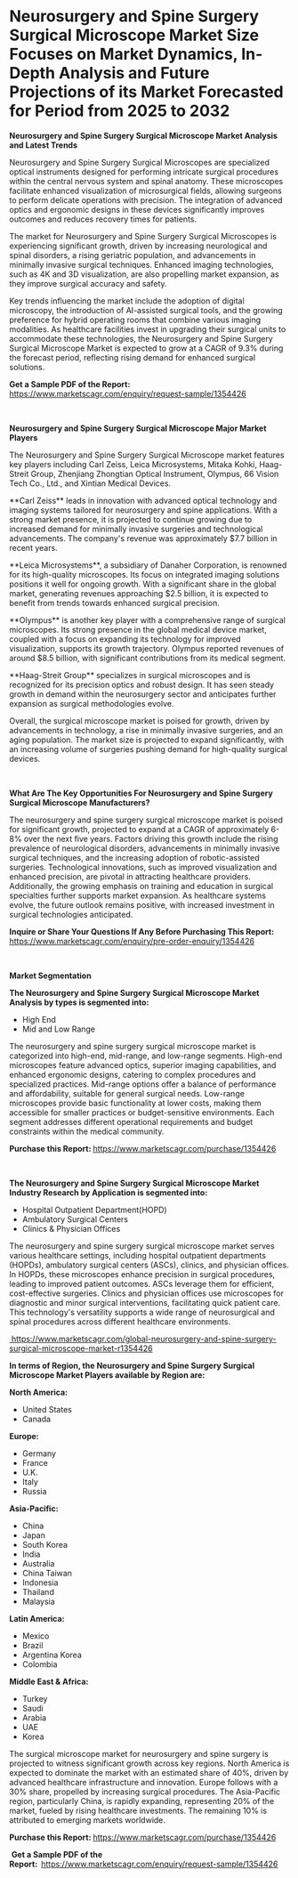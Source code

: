 <p><h1>Neurosurgery and Spine Surgery Surgical Microscope Market Size Focuses on Market Dynamics, In-Depth Analysis and Future Projections of its Market Forecasted for Period from 2025 to 2032</h1></p><p><strong>Neurosurgery and Spine Surgery Surgical Microscope Market Analysis and Latest Trends</strong></p>
<p><p>Neurosurgery and Spine Surgery Surgical Microscopes are specialized optical instruments designed for performing intricate surgical procedures within the central nervous system and spinal anatomy. These microscopes facilitate enhanced visualization of microsurgical fields, allowing surgeons to perform delicate operations with precision. The integration of advanced optics and ergonomic designs in these devices significantly improves outcomes and reduces recovery times for patients.</p><p>The market for Neurosurgery and Spine Surgery Surgical Microscopes is experiencing significant growth, driven by increasing neurological and spinal disorders, a rising geriatric population, and advancements in minimally invasive surgical techniques. Enhanced imaging technologies, such as 4K and 3D visualization, are also propelling market expansion, as they improve surgical accuracy and safety.</p><p>Key trends influencing the market include the adoption of digital microscopy, the introduction of AI-assisted surgical tools, and the growing preference for hybrid operating rooms that combine various imaging modalities. As healthcare facilities invest in upgrading their surgical units to accommodate these technologies, the Neurosurgery and Spine Surgery Surgical Microscope Market is expected to grow at a CAGR of 9.3% during the forecast period, reflecting rising demand for enhanced surgical solutions.</p></p>
<p><strong>Get a Sample PDF of the Report:&nbsp;</strong> <a href="https://www.marketscagr.com/enquiry/request-sample/1354426?utm_campaign=1848&utm_medium=2&utm_source=Github&utm_content=ia&utm_term=14042025&utm_id=neurosurgery-and-spine-surgery-surgical-microscope">https://www.marketscagr.com/enquiry/request-sample/1354426</a></p>
<p>&nbsp;</p>
<p><strong>Neurosurgery and Spine Surgery Surgical Microscope Major Market Players</strong></p>
<p><p>The Neurosurgery and Spine Surgery Surgical Microscope market features key players including Carl Zeiss, Leica Microsystems, Mitaka Kohki, Haag-Streit Group, Zhenjiang Zhongtian Optical Instrument, Olympus, 66 Vision Tech Co., Ltd., and Xintian Medical Devices. </p><p>**Carl Zeiss** leads in innovation with advanced optical technology and imaging systems tailored for neurosurgery and spine applications. With a strong market presence, it is projected to continue growing due to increased demand for minimally invasive surgeries and technological advancements. The company's revenue was approximately $7.7 billion in recent years.</p><p>**Leica Microsystems**, a subsidiary of Danaher Corporation, is renowned for its high-quality microscopes. Its focus on integrated imaging solutions positions it well for ongoing growth. With a significant share in the global market, generating revenues approaching $2.5 billion, it is expected to benefit from trends towards enhanced surgical precision.</p><p>**Olympus** is another key player with a comprehensive range of surgical microscopes. Its strong presence in the global medical device market, coupled with a focus on expanding its technology for improved visualization, supports its growth trajectory. Olympus reported revenues of around $8.5 billion, with significant contributions from its medical segment.</p><p>**Haag-Streit Group** specializes in surgical microscopes and is recognized for its precision optics and robust design. It has seen steady growth in demand within the neurosurgery sector and anticipates further expansion as surgical methodologies evolve.</p><p>Overall, the surgical microscope market is poised for growth, driven by advancements in technology, a rise in minimally invasive surgeries, and an aging population. The market size is projected to expand significantly, with an increasing volume of surgeries pushing demand for high-quality surgical devices.</p></p>
<p>&nbsp;</p>
<p><strong>What Are The Key Opportunities For Neurosurgery and Spine Surgery Surgical Microscope Manufacturers?</strong></p>
<p><p>The neurosurgery and spine surgery surgical microscope market is poised for significant growth, projected to expand at a CAGR of approximately 6-8% over the next five years. Factors driving this growth include the rising prevalence of neurological disorders, advancements in minimally invasive surgical techniques, and the increasing adoption of robotic-assisted surgeries. Technological innovations, such as improved visualization and enhanced precision, are pivotal in attracting healthcare providers. Additionally, the growing emphasis on training and education in surgical specialties further supports market expansion. As healthcare systems evolve, the future outlook remains positive, with increased investment in surgical technologies anticipated.</p></p>
<p><strong>Inquire or Share Your Questions If Any Before Purchasing This Report:</strong> <a href="https://www.marketscagr.com/enquiry/pre-order-enquiry/1354426?utm_campaign=1848&utm_medium=2&utm_source=Github&utm_content=ia&utm_term=14042025&utm_id=neurosurgery-and-spine-surgery-surgical-microscope">https://www.marketscagr.com/enquiry/pre-order-enquiry/1354426</a></p>
<p>&nbsp;</p>
<p><strong>Market Segmentation</strong></p>
<p><strong>The Neurosurgery and Spine Surgery Surgical Microscope Market Analysis by types is segmented into:</strong></p>
<p><ul><li>High End</li><li>Mid and Low Range</li></ul></p>
<p><p>The neurosurgery and spine surgery surgical microscope market is categorized into high-end, mid-range, and low-range segments. High-end microscopes feature advanced optics, superior imaging capabilities, and enhanced ergonomic designs, catering to complex procedures and specialized practices. Mid-range options offer a balance of performance and affordability, suitable for general surgical needs. Low-range microscopes provide basic functionality at lower costs, making them accessible for smaller practices or budget-sensitive environments. Each segment addresses different operational requirements and budget constraints within the medical community.</p></p>
<p><strong>Purchase this Report:&nbsp;</strong><a href="https://www.marketscagr.com/purchase/1354426?utm_campaign=1848&utm_medium=2&utm_source=Github&utm_content=ia&utm_term=14042025&utm_id=neurosurgery-and-spine-surgery-surgical-microscope">https://www.marketscagr.com/purchase/1354426</a></p>
<p>&nbsp;</p>
<p><strong>The Neurosurgery and Spine Surgery Surgical Microscope Market Industry Research by Application is segmented into:</strong></p>
<p><ul><li>Hospital Outpatient Department(HOPD)</li><li>Ambulatory Surgical Centers</li><li>Clinics & Physician Offices</li></ul></p>
<p><p>The neurosurgery and spine surgery surgical microscope market serves various healthcare settings, including hospital outpatient departments (HOPDs), ambulatory surgical centers (ASCs), clinics, and physician offices. In HOPDs, these microscopes enhance precision in surgical procedures, leading to improved patient outcomes. ASCs leverage them for efficient, cost-effective surgeries. Clinics and physician offices use microscopes for diagnostic and minor surgical interventions, facilitating quick patient care. This technology's versatility supports a wide range of neurosurgical and spinal procedures across different healthcare environments.</p></p>
<p><a href="https://www.marketscagr.com/global-neurosurgery-and-spine-surgery-surgical-microscope-market-r1354426?utm_campaign=1848&utm_medium=2&utm_source=Github&utm_content=ia&utm_term=14042025&utm_id=neurosurgery-and-spine-surgery-surgical-microscope">&nbsp;https://www.marketscagr.com/global-neurosurgery-and-spine-surgery-surgical-microscope-market-r1354426</a></p>
<p><strong>In terms of Region, the Neurosurgery and Spine Surgery Surgical Microscope Market Players available by Region are:</strong></p>
<p>
    <p> <strong> North America: </strong>
        <ul>
            <li>United States</li>
            <li>Canada</li>
        </ul>
        </p> 
    <p> <strong> Europe: </strong>
        <ul>
            <li>Germany</li>
            <li>France</li>
            <li>U.K.</li>
            <li>Italy</li>
            <li>Russia</li>
        </ul>
        </p> 
    <p> <strong> Asia-Pacific: </strong>
        <ul>
            <li>China</li>
            <li>Japan</li>
            <li>South Korea</li>
            <li>India</li>
            <li>Australia</li>
            <li>China Taiwan</li>
            <li>Indonesia</li>
            <li>Thailand</li>
            <li>Malaysia</li>
        </ul>
        </p> 
    <p> <strong> Latin America: </strong>
        <ul>
            <li>Mexico</li>
            <li>Brazil</li>
            <li>Argentina Korea</li>
            <li>Colombia</li>
        </ul>
        </p> 
    <p> <strong> Middle East & Africa: </strong>
        <ul>
            <li>Turkey</li>
            <li>Saudi</li>
            <li>Arabia</li>
            <li>UAE</li>
            <li>Korea</li>
        </ul>
    </p>
    </p>
<p><p>The surgical microscope market for neurosurgery and spine surgery is projected to witness significant growth across key regions. North America is expected to dominate the market with an estimated share of 40%, driven by advanced healthcare infrastructure and innovation. Europe follows with a 30% share, propelled by increasing surgical procedures. The Asia-Pacific region, particularly China, is rapidly expanding, representing 20% of the market, fueled by rising healthcare investments. The remaining 10% is attributed to emerging markets worldwide.</p></p>
<p><strong>Purchase this Report: </strong><a href="https://www.marketscagr.com/purchase/1354426?utm_campaign=1848&utm_medium=2&utm_source=Github&utm_content=ia&utm_term=14042025&utm_id=neurosurgery-and-spine-surgery-surgical-microscope">https://www.marketscagr.com/purchase/1354426</a></p>
<p>&nbsp;<strong>Get a Sample PDF of the Report:&nbsp;&nbsp;</strong><a href="https://www.marketscagr.com/enquiry/request-sample/1354426?utm_campaign=1848&utm_medium=2&utm_source=Github&utm_content=ia&utm_term=14042025&utm_id=neurosurgery-and-spine-surgery-surgical-microscope">https://www.marketscagr.com/enquiry/request-sample/1354426</a></p>
<p><strong></strong></p>
<p><p></p><p></p><p></p></p>